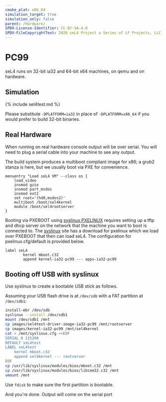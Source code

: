 ```yaml
---
cmake_plat: x86_64
simulation_target: true
simulation_only: false
parent: /Hardware/
SPDX-License-Identifier: CC-BY-SA-4.0
SPDX-FileCopyrightText: 2020 seL4 Project a Series of LF Projects, LLC.
---
```


# PC99

seL4 runs on 32-bit ia32 and 64-bit x64 machines, on qemu and on
hardware.

## Simulation

{% include sel4test.md %}

Please substitute `-DPLATFORM=ia32` in place of `-DPLATFORM=x86_64` if you would
prefer to build 32-bit binaries.

## Real Hardware

When running on real hardware console output will be over serial. You will need
to plug a serial cable into your machine to see any output.

The build system produces a multiboot compliant image for x86; a grub2
stanza is here, but we usually boot via PXE for convenience.

```grub2
menuentry "Load seL4 VM" --class os {
    load_video
    insmod gzio
    insmod part_msdos
    insmod ext2
    set root='(hd0,msdos2)'
    multiboot /boot/sel4kernel
    module /boot/sel4rootserver
}
```

Booting via PXEBOOT using
[syslinux PXELINUX](http://www.syslinux.org/wiki/index.php?title=PXELINUX) requires setting up a tftp and dhcp server on the network
that the machine you want to boot is connected to. The
[syslinux](http://www.syslinux.org/wiki/index.php?title=Download)
site has a download for pxelinux which we load over PXEBOOT
that then can load seL4. The configuration for pxelinux.cfg/default is
provided below.

```
label seL4
        kernel mboot.c32
        append kernel-ia32-pc99 --- apps-ia32-pc99
```

## Booting off USB with syslinux

Use syslinux to create a bootable USB stick as follows.

Assuming your USB flash drive is at `/dev/sdb` with a FAT partition at
`/dev/sdb1`:

```bash
install-mbr /dev/sdb
syslinux --install /dev/sdb1
mount /dev/sdb1 /mnt
cp images/sel4test-driver-image-ia32-pc99 /mnt/rootserver
cp images/kernel-ia32-pc99 /mnt/sel4kernel
cat > /mnt/syslinux.cfg <<EOF
SERIAL 0 115200
DEFAULT seL4test
LABEL seL4test
    kernel mboot.c32
    append sel4kernel --- rootserver
EOF
cp /usr/lib/syslinux/modules/bios/mboot.c32 /mnt
cp /usr/lib/syslinux/modules/bios/libcom32.c32 /mnt
umount /mnt
```

Use `fdisk` to make sure the first partition is bootable.

And you're done. Output will come on the serial port
